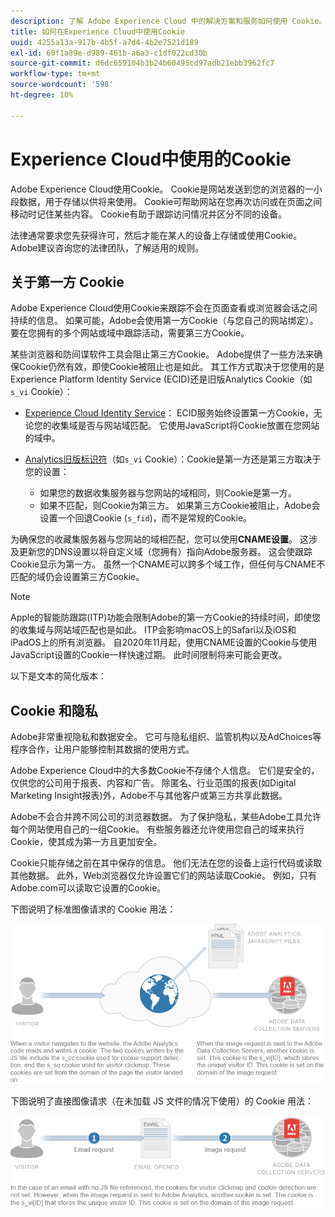 ```yaml
---
description: 了解 Adobe Experience Cloud 中的解决方案和服务如何使用 Cookie。
title: 如何在Experience Cloud中使用Cookie
uuid: 4255a13a-917b-4b5f-a7d4-4b2e7521d189
exl-id: 60f1a89e-d989-461b-a6a3-c1df022cd30b
source-git-commit: d6dc659104b3b24b60495cd97adb21ebb3962fc7
workflow-type: tm+mt
source-wordcount: '598'
ht-degree: 10%

---
```


# Experience Cloud中使用的Cookie

Adobe Experience Cloud使用Cookie。 Cookie是网站发送到您的浏览器的一小段数据，用于存储以供将来使用。 Cookie可帮助网站在您再次访问或在页面之间移动时记住某些内容。 Cookie有助于跟踪访问情况并区分不同的设备。

法律通常要求您先获得许可，然后才能在某人的设备上存储或使用Cookie。 Adobe建议咨询您的法律团队，了解适用的规则。

## 关于第一方 Cookie

Adobe Experience Cloud使用Cookie来跟踪不会在页面查看或浏览器会话之间持续的信息。 如果可能，Adobe会使用第一方Cookie（与您自己的网站绑定）。 要在您拥有的多个网站或域中跟踪活动，需要第三方Cookie。

某些浏览器和防间谍软件工具会阻止第三方Cookie。 Adobe提供了一些方法来确保Cookie仍然有效，即使Cookie被阻止也是如此。 其工作方式取决于您使用的是Experience Platform Identity Service (ECID)还是旧版Analytics Cookie（如`s_vi` Cookie）：

* [Experience Cloud Identity Service](https://experienceleague.adobe.com/zh-hans/docs/id-service/using/intro/overview)： ECID服务始终设置第一方Cookie，无论您的收集域是否与网站域匹配。 它使用JavaScript将Cookie放置在您网站的域中。

* [Analytics旧版标识符](analytics.md)（如`s_vi` Cookie）：Cookie是第一方还是第三方取决于您的设置：

   * 如果您的数据收集服务器与您网站的域相同，则Cookie是第一方。
   * 如果不匹配，则Cookie为第三方。 如果第三方Cookie被阻止，Adobe会设置一个回退Cookie (`s_fid`)，而不是常规的Cookie。

为确保您的收藏集服务器与您网站的域相匹配，您可以使用&#x200B;**CNAME设置**。 这涉及更新您的DNS设置以将自定义域（您拥有）指向Adobe服务器。 这会使跟踪Cookie显示为第一方。 虽然一个CNAME可以跨多个域工作，但任何与CNAME不匹配的域仍会设置第三方Cookie。

>[!NOTE]
>
>Apple的智能防跟踪(ITP)功能会限制Adobe的第一方Cookie的持续时间，即使您的收集域与网站域匹配也是如此。 ITP会影响macOS上的Safari以及iOS和iPadOS上的所有浏览器。 自2020年11月起，使用CNAME设置的Cookie与使用JavaScript设置的Cookie一样快速过期。 此时间限制将来可能会更改。

以下是文本的简化版本：

## Cookie 和隐私

Adobe非常重视隐私和数据安全。 它可与隐私组织、监管机构以及AdChoices等程序合作，让用户能够控制其数据的使用方式。

Adobe Experience Cloud中的大多数Cookie不存储个人信息。 它们是安全的，仅供您的公司用于报表、内容和广告。 除匿名、行业范围的报表(如Digital Marketing Insight报表)外，Adobe不与其他客户或第三方共享此数据。

Adobe不会合并跨不同公司的浏览器数据。 为了保护隐私，某些Adobe工具允许每个网站使用自己的一组Cookie。 有些服务器还允许使用您自己的域来执行Cookie，使其成为第一方且更加安全。

Cookie只能存储之前在其中保存的信息。 他们无法在您的设备上运行代码或读取其他数据。 此外，Web浏览器仅允许设置它们的网站读取Cookie。 例如，只有Adobe.com可以读取它设置的Cookie。

下图说明了标准图像请求的 Cookie 用法：

![标准图像请求的 Cookie 用法](assets/CookiesProcessGraphic-01.png)

下图说明了直接图像请求（在未加载 JS 文件的情况下使用）的 Cookie 用法：

![直接图像请求的 Cookie 用法](assets/CookiesProcessGraphic2.png)
